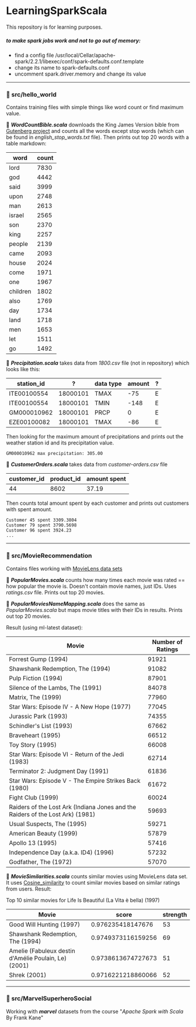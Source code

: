 # LearningSparkScala

This repository is for learning purposes.
##### to make spark jobs work and not to go out of memory:
- find a config file /usr/local/Cellar/apache-spark/2.2.1/libexec/conf/spark-defaults.conf.template
- change its name to spark-defaults.conf
- uncomment spark.driver.memory and change its value

----
### 📁 src/hello_world

Contains training files with simple things like word count or find maximum value.

  📄 *__WordCountBible.scala__* downloads the King James Version bible from [Gutenberg project](http://gutenberg.org) and counts all the words except stop words (which can be found in _english_stop_words.txt_ file). Then prints out top 20 words with a table markdown:
 
 | word | count |
|------|-------|
|lord | 7830|
|god | 4442|
|said | 3999|
|upon | 2748|
|man | 2613|
|israel | 2565|
|son | 2370|
|king | 2257|
|people | 2139|
|came | 2093|
|house | 2024|
|come | 1971|
|one | 1967|
|children | 1802|
|also | 1769|
|day | 1734|
|land | 1718|
|men | 1653|
|let | 1511|
|go | 1492|

📄 *__Precipitation.scala__* takes data from _1800.csv_ file (not in repository) which looks like this:

|station_id|?|data type|amount|?|
|---|---|---|---|---|
|ITE00100554|	18000101|	TMAX|	-75		|	E|	
|ITE00100554|	18000101|	TMIN|	-148	|		E|	
|GM000010962|	18000101|	PRCP|	0		|	E	|
|EZE00100082|	18000101|	TMAX|	-86|			E|	

Then looking for the maximum amount of precipitations and prints out the weather station id and its precipitation value.

```
GM000010962 max precipitation: 305.00
```

📄 *__CustomerOrders.scala__* takes data from _customer-orders.csv_ file 

|customer_id|product_id|amount spent|
|---|---|---|
|44|8602|37.19|

Then counts total amount spent by each customer and prints out customers with spent amount.

```
Customer 45 spent 3309.3804
Customer 79 spent 3790.5698
Customer 96 spent 3924.23
...
```

-----

### 📁 src/MovieRecommendation

Contains files working with [MovieLens data sets](https://grouplens.org/datasets/movielens/)

📄 *__PopularMovies.scala__* counts how many times each movie was rated == how popular the movie is. Doesn't contain movie names, just IDs. Uses _ratings.csv_ file.
Prints out top 20 movies.

📄 *__PopularMoviesNameMapping.scala__* does the same as _PopularMovies.scala_ but maps movie titles with their IDs in results.
Prints out top 20 movies.

Result (using ml-latest dataset):

|Movie|Number of Ratings|
|-----|-----------------|
|Forrest Gump (1994)|91921|
|Shawshank Redemption, The (1994)|91082|
|Pulp Fiction (1994)|87901|
|Silence of the Lambs, The (1991)|84078|
|Matrix, The (1999)|77960|
|Star Wars: Episode IV - A New Hope (1977)|77045|
|Jurassic Park (1993)|74355|
|Schindler's List (1993)|67662|
|Braveheart (1995)|66512|
|Toy Story (1995)|66008|
|Star Wars: Episode VI - Return of the Jedi (1983)|62714|
|Terminator 2: Judgment Day (1991)|61836|
|Star Wars: Episode V - The Empire Strikes Back (1980)|61672|
|Fight Club (1999)|60024|
|Raiders of the Lost Ark (Indiana Jones and the Raiders of the Lost Ark) (1981)|59693|
|Usual Suspects, The (1995)|59271|
|American Beauty (1999)|57879|
|Apollo 13 (1995)|57416|
|Independence Day (a.k.a. ID4) (1996)|57232|
|Godfather, The (1972)|57070|

📄 *__MovieSimilarities.scala__* counts similar movies using MovieLens data set. It uses [Cosine_similarity](https://en.wikipedia.org/wiki/Cosine_similarity) to count similar movies based on similar ratings from users.
Result:

Top 10 similar movies for Life Is Beautiful (La Vita è bella) (1997)

|Movie|score|strength|
|-----|-----|--------|
|Good Will Hunting (1997)|0.976235418147676|53|
|Shawshank Redemption, The (1994)|0.9749373116159256|69|
|Amelie (Fabuleux destin d'Amélie Poulain, Le) (2001)|0.9738613674727673|51|
|Shrek (2001)|0.9716221218860066|52|

-----

### 📁 src/MarvelSuperheroSocial

Working with _**marvel**_ datasets from the course "_Apache Spark with Scala_ By Frank Kane"
